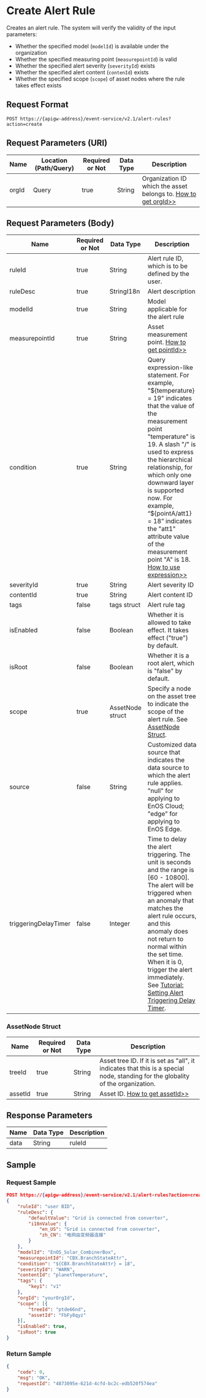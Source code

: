 # Create Alert Rule

Creates an alert rule. The system will verify the validity of the input parameters:

- Whether the specified model (`modelId`) is available under the organization
- Whether the specified measuring point (`measurepointId`) is valid
- Whether the specified alert severity (`severityId`) exists
- Whether the specified alert content (`contenId`) exists
- Whether the specified scope (`scope`) of asset nodes where the rule takes effect exists


## Request Format

```
POST https://{apigw-address}/event-service/v2.1/alert-rules?action=create
```

## Request Parameters (URI)

| Name | Location (Path/Query) | Required or Not | Data Type | Description |
|---------------|------------------|----------|-----------|--------------|
| orgId         | Query            | true     | String    | Organization ID which the asset belongs to. [How to get orgId>>](/docs/api/en/latest/api_faqs#how-to-get-organization-id-orgid-orgid)         |


## Request Parameters (Body)

| Name | Required or Not | Data Type | Description |
|----------------|--------------|-----------------------|----------------------------|
| ruleId         | true         | String                | Alert rule ID, which is to be defined by the user.|
| ruleDesc       | true         | StringI18n            | Alert description|
| modelId        | true         | String                | Model applicable for the alert rule|
| measurepointId | true         | String                | Asset measurement point. [How to get pointId>>](/docs/api/en/latest/api_faqs.html#how-to-get-the-measuremet-point-pointid-pointid) |
| condition      | true         | String                | Query expression-like statement. For example, "${temperature} = 19" indicates that the value of the measurement point "temperature" is 19. A slash "/" is used to express the hierarchical relationship, for which only one downward layer is supported now. For example, “${pointA/att1} = 18” indicates the "att1" attribute value of the measurement point "A" is 18. [How to use expression>>](/docs/api/en/latest/api_faqs.html#how-to-use-expression) |
| severityId     | true         | String                | Alert severity ID|
| contentId      | true         | String                | Alert content ID|
| tags           | false        | tags struct            | Alert rule tag|
| isEnabled      | false        | Boolean               | Whether it is allowed to take effect. It takes effect ("true") by default. |
|isRoot|false|Boolean|Whether it is a root alert, which is "false" by default.|
| scope          | true         | AssetNode struct | Specify a node on the asset tree to indicate the scope of the alert rule. See [AssetNode Struct](create_alert_rule#assetnode-struct-assetnode). |
| source |false| String |Customized data source that indicates the data source to which the alert rule applies. "null" for applying to EnOS Cloud; "edge" for applying to EnOS Edge.|
| triggeringDelayTimer | false | Integer | Time to delay the alert triggering. The unit is seconds and the range is [60 - 10800]. The alert will be triggered when an anomaly that matches the alert rule occurs, and this anomaly does not return to normal within the set time. When it is 0, trigger the alert immediately. See [Tutorial: Setting Alert Triggering Delay Timer](docs.eniot.io/docs/device-connection/en/latest/howto/alert/setting_alert_triggering_delay_timer.html). |


### AssetNode Struct <assetnode>

| Name | Required or Not | Data Type | Description |
|----------|--------------|--------------|----------|
| treeId   | true         | String       | Asset tree ID. If it is set as "all", it indicates that this is a special node, standing for the globality of the organization.  |
| assetId  | true         | String       | Asset ID. [How to get assetId>>](/docs/api/en/latest/api_faqs.html#how-to-get-asset-id-assetid-assetid)  |



## Response Parameters

| Name | Data Type     | Description          |
|-------|----------------|---------------------------|
| data | String | ruleId |



## Sample

### Request Sample

```json
POST https://{apigw-address}/event-service/v2.1/alert-rules?action=create&orgId=yourOrgId
{
    "ruleId": "user BID",
    "ruleDesc": {
        "defaultValue": "Grid is connected from converter",
        "i18nValue": {
            "en_US": "Grid is connected from converter",
            "zh_CN": "电网由变频器连接"
        }
    },
    "modelId": "EnOS_Solar_CombinerBox",
    "measurepointId": "CBX.BranchStateAttr",
    "condition": "${CBX.BranchStateAttr} = 18",
    "severityId": "WARN",
    "contentId": "planetTemperature",
    "tags": {
        "key1": "v1"
    },
    "orgId": "yourOrgId",
    "scope": [{
        "treeId": "ptde66nd",
        "assetId": "FbFy8qyz"
    }],
    "isEnabled": true,
    "isRoot": true
}

```

### Return Sample

```json
{
	"code": 0,
	"msg": "OK",
	"requestId": "4873095e-621d-4cfd-bc2c-edb520f574ea"
}
```
